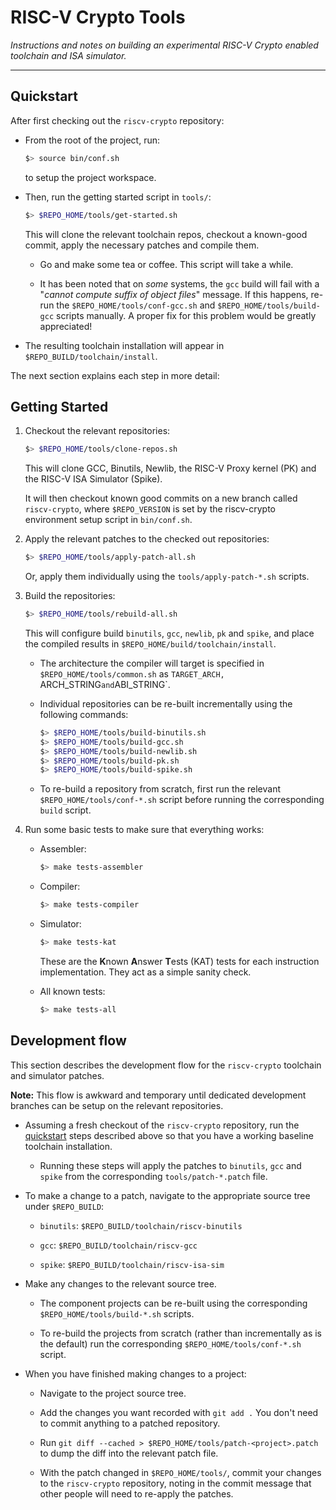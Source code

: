 
# RISC-V Crypto Tools

*Instructions and notes on building an experimental RISC-V Crypto enabled
toolchain and ISA simulator.*

---

## Quickstart

After first checking out the `riscv-crypto` repository:

- From the root of the project, run:
  ```sh
  $> source bin/conf.sh
  ```
  to setup the project workspace.

- Then, run the getting started script in `tools/`:
  ```sh
  $> $REPO_HOME/tools/get-started.sh
  ```
  This will clone the relevant toolchain repos, checkout a known-good
  commit, apply the necessary patches and compile them.

  - Go and make some tea or coffee.
    This script will take a while.

  - It has been noted that on *some* systems, the `gcc` build will
    fail with a "*cannot compute suffix of object files*" message.
    If this happens, re-run the `$REPO_HOME/tools/conf-gcc.sh`
    and `$REPO_HOME/tools/build-gcc` scripts manually. A proper fix
    for this problem would be greatly appreciated!

- The resulting toolchain installation will appear in
  `$REPO_BUILD/toolchain/install`.

The next section explains each step in more detail:


## Getting Started

1. Checkout the relevant repositories:
    ```sh
    $> $REPO_HOME/tools/clone-repos.sh
    ```
    This will clone GCC, Binutils, Newlib, the RISC-V Proxy kernel (PK)
    and the RISC-V ISA Simulator (Spike).

    It will then checkout known good commits on a new branch
    called `riscv-crypto`, where `$REPO_VERSION` is set
    by the riscv-crypto environment setup script in `bin/conf.sh`.


2. Apply the relevant patches to the checked out repositories:
    ```sh
    $> $REPO_HOME/tools/apply-patch-all.sh
    ```
    Or, apply them individually using the `tools/apply-patch-*.sh`
    scripts.



3. Build the repositories:
    ```sh
    $> $REPO_HOME/tools/rebuild-all.sh
    ```
    This will configure build `binutils`, `gcc`, `newlib`, `pk` and `spike`,
    and place the compiled results in `$REPO_HOME/build/toolchain/install`.

   - The architecture the compiler will target is specified
     in `$REPO_HOME/tools/common.sh` as
     `TARGET_ARCH, `ARCH_STRING` and `ABI_STRING`.

   - Individual repositories can be re-built incrementally using the
     following commands:
     ```sh
     $> $REPO_HOME/tools/build-binutils.sh
     $> $REPO_HOME/tools/build-gcc.sh
     $> $REPO_HOME/tools/build-newlib.sh
     $> $REPO_HOME/tools/build-pk.sh
     $> $REPO_HOME/tools/build-spike.sh
     ```

   - To re-build a repository from scratch, first run the relevant
     `$REPO_HOME/tools/conf-*.sh` script before running the corresponding
     `build` script.

4. Run some basic tests to make sure that everything works:

    - Assembler:
      ```sh
      $> make tests-assembler
      ```

    - Compiler:
      ```sh
      $> make tests-compiler
      ```

    - Simulator:
      ```sh
      $> make tests-kat
      ```
      These are the **K**nown **A**nswer **T**ests (KAT) tests for
      each instruction implementation.
      They act as a simple sanity check.

    - All known tests:
      ```sh
      $> make tests-all
      ```

## Development flow

This section describes the development flow for the `riscv-crypto`
toolchain and simulator patches.

**Note:** This flow is awkward and temporary until dedicated
development branches can be setup on the relevant repositories.

- Assuming a fresh checkout of the `riscv-crypto` repository,
  run the [quickstart](#quickstart) steps described above so that you
  have a working baseline toolchain installation.

  - Running these steps will apply the patches to `binutils`, `gcc` and
    `spike` from the corresponding `tools/patch-*.patch` file.

- To make a change to a patch, navigate to the appropriate source tree
  under `$REPO_BUILD`:

  - `binutils`: `$REPO_BUILD/toolchain/riscv-binutils`

  - `gcc`: `$REPO_BUILD/toolchain/riscv-gcc`

  - `spike`: `$REPO_BUILD/toolchain/riscv-isa-sim`

- Make any changes to the relevant source tree.

  - The component projects can be re-built using the corresponding
    `$REPO_HOME/tools/build-*.sh` scripts.

  - To re-build the projects from scratch (rather than incrementally as
    is the default) run the corresponding
    `$REPO_HOME/tools/conf-*.sh` script.

- When you have finished making changes to a project:

  - Navigate to the project source tree.

  - Add the changes you want recorded with `git add .`
    You don't need to commit anything to a patched repository.

  - Run `git diff --cached > $REPO_HOME/tools/patch-<project>.patch`
    to dump the diff into the relevant patch file.

  - With the patch changed in `$REPO_HOME/tools/`, commit your changes
    to the `riscv-crypto` repository, noting in the commit message that
    other people will need to re-apply the patches.

